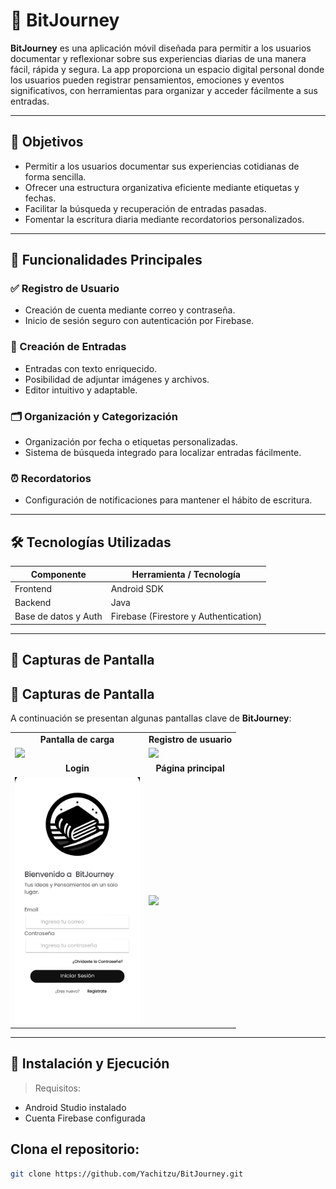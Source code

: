 # 📔 BitJourney

**BitJourney** es una aplicación móvil diseñada para permitir a los usuarios documentar y reflexionar sobre sus experiencias diarias de una manera fácil, rápida y segura. La app proporciona un espacio digital personal donde los usuarios pueden registrar pensamientos, emociones y eventos significativos, con herramientas para organizar y acceder fácilmente a sus entradas.

---

## 🎯 Objetivos

- Permitir a los usuarios documentar sus experiencias cotidianas de forma sencilla.
- Ofrecer una estructura organizativa eficiente mediante etiquetas y fechas.
- Facilitar la búsqueda y recuperación de entradas pasadas.
- Fomentar la escritura diaria mediante recordatorios personalizados.

---

## 🧩 Funcionalidades Principales

### ✅ Registro de Usuario
- Creación de cuenta mediante correo y contraseña.
- Inicio de sesión seguro con autenticación por Firebase.

### 📝 Creación de Entradas
- Entradas con texto enriquecido.
- Posibilidad de adjuntar imágenes y archivos.
- Editor intuitivo y adaptable.

### 🗂 Organización y Categorización
- Organización por fecha o etiquetas personalizadas.
- Sistema de búsqueda integrado para localizar entradas fácilmente.

### ⏰ Recordatorios
- Configuración de notificaciones para mantener el hábito de escritura.

---

## 🛠 Tecnologías Utilizadas

| Componente   | Herramienta / Tecnología       |
|--------------|-------------------------------|
| Frontend     | Android SDK                    |
| Backend      | Java                           |
| Base de datos y Auth | Firebase (Firestore y Authentication) |

---

## 📱 Capturas de Pantalla

## 📱 Capturas de Pantalla

A continuación se presentan algunas pantallas clave de **BitJourney**:

<table>
  <tr>
    <td align="center"><b>Pantalla de carga</b></td>
    <td align="center"><b>Registro de usuario</b></td>
  </tr>
  <tr>
    <td><img src="./screenshots/PantallaCarga.jepg" width="200"/></td>
    <td><img src="./screenshots/Registro.jepg" width="200"/></td>
  </tr>
  <tr>
    <td align="center"><b>Login</b></td>
    <td align="center"><b>Página principal</b></td>
  </tr>
  <tr>
    <td><img src="./screenshots/login.jpeg" width="200"/></td>
    <td><img src="./screenshots/PantallaPrincipal.jepg" width="200"/></td>
  </tr>
</table>




---

## 🚀 Instalación y Ejecución

> Requisitos:
- Android Studio instalado
- Cuenta Firebase configurada

## Clona el repositorio:
   ```bash
   git clone https://github.com/Yachitzu/BitJourney.git
